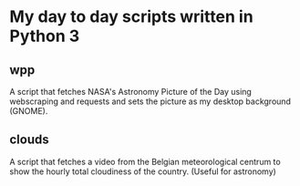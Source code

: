 # My day to day scripts written in Python 3

## wpp

A script that fetches NASA's Astronomy Picture of the Day using webscraping and requests and sets the picture as my desktop background (GNOME).

## clouds

A script that fetches a video from the Belgian meteorological centrum to show the hourly total cloudiness of the country. (Useful for astronomy)
